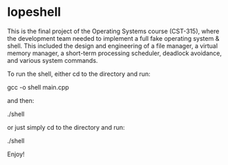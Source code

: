 # lopeshell
This is the final project of the Operating Systems course (CST-315), where the development team needed to implement a full fake operating system &amp; shell. This included the design and engineering of a file manager, a virtual memory manager, a short-term processing scheduler, deadlock avoidance, and various system commands.

To run the shell, either cd to the directory and run:

  gcc -o shell main.cpp
  
 and then:
 
  ./shell
  
or just simply cd to the directory and run:
  
  ./shell
  
  
Enjoy!
